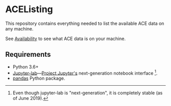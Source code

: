 # ACEListing
This repository contains everything needed to list the available ACE data on any machine.

See [Availability](Availability.md) to see what ACE data is on your machine.

## Requirements
- Python 3.6+
- [Jupyter-lab](https://jupyterlab.readthedocs.io/en/stable/index.html)&mdash;[Project Jupyter's](https://jupyter.org) next-generation notebook interface [^jupyter-lab].
- [pandas](https://pandas.pydata.org) Python package.

[^jupyter-lab]: Even though jupyter-lab is "next-generation", it is completely stable (as of June 2019).
